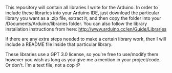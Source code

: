 This repository will contain all libraries I write for the Arduino.
In order to include these libraries into your Arduino IDE, just download the particular library you want as a .zip file, extract it, and then copy the folder into your /Documents/Arduino/libraries folder. You can also follow the library installation instructions from here: http://www.arduino.cc/en/Guide/Libraries

If there are any extra steps needed to make a certain library work, then I will include a README file inside that particular library.

These libraries use a GPT 3.0 license, so you're free to use/modify them however you wish as long as you give me a mention in your project/code. Or don't. I'm a text file, not a cop :P
